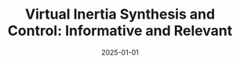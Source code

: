---
title: "Virtual Inertia Synthesis and Control: Informative and Relevant"
collection: publications
date: 2025-01-01
venue: 'IEEE Power and Energy Magazine'
citation: 'Xin Fang,Virtual Inertia Synthesis and Control: Informative and Relevant, IEEE Power and Energy Magazine.'
---